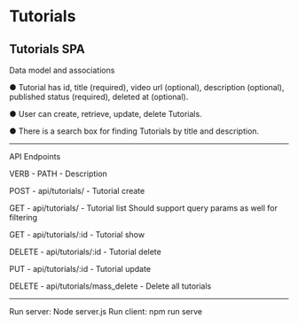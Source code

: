 # Tutorials
 Tutorials SPA
-------------------------------------------

Data model and associations

● Tutorial has id, title (required), video url (optional), description (optional), published
status (required), deleted at (optional).

● User can create, retrieve, update, delete Tutorials.

● There is a search box for finding Tutorials by title and description.

-------------------------------------------

API Endpoints



VERB - PATH - Description

POST - api/tutorials/ - Tutorial create

GET - api/tutorials/ - Tutorial list
Should support query params as well for filtering

GET - api/tutorials/:id - Tutorial show

DELETE - api/tutorials/:id - Tutorial delete

PUT - api/tutorials/:id - Tutorial update

DELETE - api/tutorials/mass_delete - Delete all tutorials

-------------------------------------------
Run server: Node server.js
Run client: npm run serve

